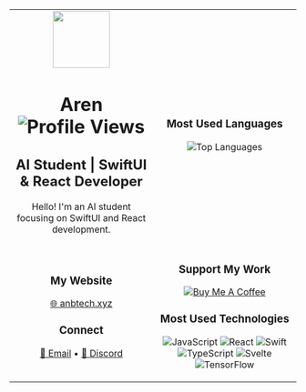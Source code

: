 <table>
  <tr>
    <td width="50%" align="center">
      <img src="https://i.giphy.com/media/v1.Y2lkPTc5MGI3NjExdmNyNHM5c3hhbGJ6bDZvMTdkejBmbTJhbXVoa2d2ZWJsbGpkdzVrZyZlcD12MV9pbnRlcm5hbF9naWZfYnlfaWQmY3Q9Zw/2tTiCSfEEP5QS5TjGr/giphy.gif" width="100"/>
      <h1>
        Aren
        <img src="https://komarev.com/ghpvc/?username=arenman7&label=Profile%20Views&color=3a8851&style=flat" alt="Profile Views" />
      </h1>
      <h2>AI Student | SwiftUI & React Developer</h2>
      <p>Hello! I'm an AI student focusing on SwiftUI and React development.</p>
    </td>
    <td width="50%" align="center">
      <h3>Most Used Languages</h3>
      <img src="https://github-readme-stats.vercel.app/api/top-langs?username=arenman7&show_icons=true&theme=dark&locale=en&layout=compact" alt="Top Languages" />
    </td>
  </tr>
  <tr>
    <td width="50%" align="center">
      <h3>My Website</h3>
      <p>
        <a href="https://www.anbtech.xyz">🌐 anbtech.xyz</a>
      </p>
      <h3>Connect</h3>
      <p>
        <a href="mailto:aren@anbtech.xyz">📧 Email</a> •
        <a href="https://discord.gg/VkUDyjC5A7">💬 Discord</a>
      </p>
    </td>
    <td width="50%" align="center">
      <h3>Support My Work</h3>
      <a href="https://www.buymeacoffee.com/ArenB">
        <img src="https://img.shields.io/badge/Buy%20Me%20A%20Coffee-FFDD00?style=for-the-badge&logo=buy-me-a-coffee&logoColor=black" alt="Buy Me A Coffee" />
      </a>
      <h3>Most Used Technologies</h3>
      <p>
        <img src="https://img.shields.io/badge/-JavaScript-F7DF1E?style=flat-square&logo=javascript&logoColor=black" alt="JavaScript" />
        <img src="https://img.shields.io/badge/-React-61DAFB?style=flat-square&logo=react&logoColor=black" alt="React" />
        <img src="https://img.shields.io/badge/-Swift-FA7343?style=flat-square&logo=swift&logoColor=white" alt="Swift" />
        <img src="https://img.shields.io/badge/-TypeScript-3178C6?style=flat-square&logo=typescript&logoColor=white" alt="TypeScript" />
        <img src="https://img.shields.io/badge/-Svelte-FF3E00?style=flat-square&logo=svelte&logoColor=white" alt="Svelte" />
        <img src="https://img.shields.io/badge/-TensorFlow-FF6F00?style=flat-square&logo=tensorflow&logoColor=white" alt="TensorFlow" />
      </p>
    </td>
  </tr>
</table>
